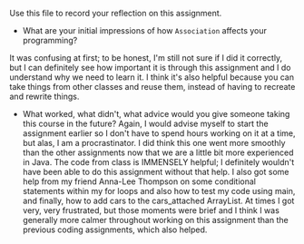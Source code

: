 Use this file to record your reflection on this assignment.

- What are your initial impressions of how `Association` affects your programming?

It was confusing at first; to be honest, I'm still not sure if I did it correctly, but I can definitely see how important it is through this assignment and I do understand why we need to learn it. I think it's also helpful because you can take things from other classes and reuse them, instead of having to recreate and rewrite things. 

- What worked, what didn't, what advice would you give someone taking this course in the future?
Again, I would advise myself to start the assignment earlier so I don't have to spend hours working on it at a time, but alas, I am a procrastinator. I did think this one went more smoothly than the other assignments now that we are a little bit more experienced in Java. The code from class is IMMENSELY helpful; I definitely wouldn't have been able to do this assignment without that help. I also got some help from my friend Anna-Lee Thompson on some conditional statements within my for loops and also how to test my code using main, and finally, how to add cars to the cars_attached ArrayList. At times I got very, very frustrated, but those moments were brief and I think I was generally more calmer throughout working on this assignment than the previous coding assignments, which also helped.


